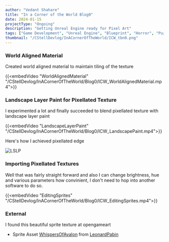```yaml
---
author: "Vedant Shahare"
title: "In a Corner of the World Blog0"
date: 2024-01-15
projectType: "Ongoing"
description: "Getting Unreal Engine ready for Pixel Art"
tags: ["Game Development", "Unreal Engine", "Blueprint", "Horror", "Puzzle", "Story", "RPG", "Game", "Pixel Art", "3D", "Blog"]
thumbnail: "/CStellDevlog/InACornerOfTheWorld/ICW_tbn0.png"
---
```


### World Aligned Material

Created world aligned material to maintain tiling of the texture

{{<embedVideo "WorldAlignedMaterial" "/CStellDevlog/InACornerOfTheWorld/Blog0/ICW_WorldAlignedMaterial.mp4">}}

### Landscape Layer Paint for Pixellated Texture

I experimented a lot and finally succeeded to blend pixellated texture with landscape layer paint

{{<embedVideo "LandscapeLayerPaint" "/CStellDevlog/InACornerOfTheWorld/Blog0/ICW_LandscapePaint.mp4">}}

Here's how I achieved pixellated edge

![LSLP](/CStellDevlog/InACornerOfTheWorld/Blog0/ICW_LSPaintMat.png)

### Importing Pixellated Textures

Well that was fairly straight forward and also I can change brightness, hue and various parameters how convinient, I don't need to hop into another software to do so.

{{<embedVideo "EditingSprites" "/CStellDevlog/InACornerOfTheWorld/Blog0/ICW_EditingSprites.mp4">}}

### External

I found this beautiful sprite texture at opengameart
- Sprite Asset [WhispersOfAvalon](https://opengameart.org/content/whispers-of-avalon-grassland-tileset) from [LeonardPabin](https://opengameart.org/users/leonard-pabin)

